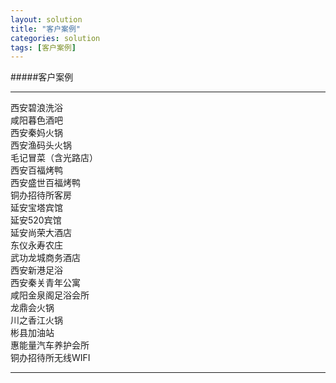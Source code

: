 ```yaml
---
layout: solution
title: "客户案例"
categories: solution
tags: [客户案例]
---
```

#####客户案例
<hr/>
<div class="row">
	<div class="col-md-4">西安碧浪洗浴</div>
	<div class="col-md-4">咸阳暮色酒吧</div>
	<div class="col-md-4">西安秦妈火锅</div>
	<div class="col-md-4">西安渔码头火锅</div>
	<div class="col-md-4">毛记冒菜（含光路店）</div>
	<div class="col-md-4">西安百福烤鸭</div>
	<div class="col-md-4">西安盛世百福烤鸭</div>
	<div class="col-md-4">铜办招待所客房</div>
	<div class="col-md-4">延安宝塔宾馆</div>
	<div class="col-md-4">延安520宾馆</div>
	<div class="col-md-4">延安尚荣大酒店</div>
	<div class="col-md-4">东仪永寿农庄</div>
	<div class="col-md-4">武功龙城商务酒店</div>
	<div class="col-md-4">西安新港足浴</div>
	<div class="col-md-4">西安秦关青年公寓</div>
	<div class="col-md-4">咸阳金泉阁足浴会所</div>
	<div class="col-md-4">龙鼎会火锅</div>
	<div class="col-md-4">川之香江火锅</div>
	<div class="col-md-4">彬县加油站</div>
	<div class="col-md-4">惠能量汽车养护会所</div>
	<div class="col-md-4">铜办招待所无线WIFI</div>
</div>
<hr/>

	
